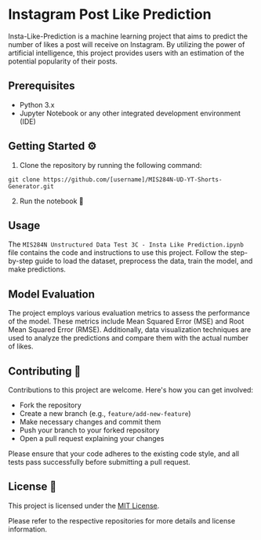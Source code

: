 # Instagram Post Like Prediction

Insta-Like-Prediction is a machine learning project that aims to predict the number of likes a post will receive on Instagram. By utilizing the power of artificial intelligence, this project provides users with an estimation of the potential popularity of their posts.

## Prerequisites

- Python 3.x
- Jupyter Notebook or any other integrated development environment (IDE)

## Getting Started ⚙️
1. Clone the repository by running the following command:
```
git clone https://github.com/[username]/MIS284N-UD-YT-Shorts-Generator.git
```
2. Run the notebook 📓

## Usage

The `MIS284N Unstructured Data Test 3C - Insta Like Prediction.ipynb` file contains the code and instructions to use this project. Follow the step-by-step guide to load the dataset, preprocess the data, train the model, and make predictions.

## Model Evaluation

The project employs various evaluation metrics to assess the performance of the model. These metrics include Mean Squared Error (MSE) and Root Mean Squared Error (RMSE). Additionally, data visualization techniques are used to analyze the predictions and compare them with the actual number of likes.

## Contributing 🤝
Contributions to this project are welcome. Here's how you can get involved:
- Fork the repository
- Create a new branch (e.g., `feature/add-new-feature`)
- Make necessary changes and commit them
- Push your branch to your forked repository
- Open a pull request explaining your changes

Please ensure that your code adheres to the existing code style, and all tests pass successfully before submitting a pull request.

## License 📄
This project is licensed under the [MIT License](https://opensource.org/licenses/MIT).

Please refer to the respective repositories for more details and license information.
